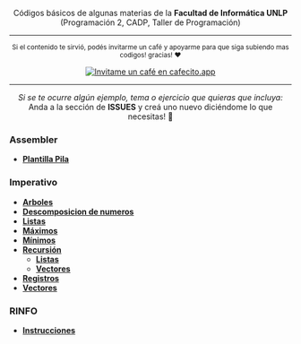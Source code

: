 <div align="center">  
  <p Algoritmos Básicos para Programar </p>
  <p align="center">
     Códigos básicos de algunas materias de la <strong>Facultad de Informática UNLP</strong> (Programación 2, CADP, Taller de Programación)
  </p>
  <hr>
</div>

<div align="center">  
  <p align="center">
  <sub>
    Si el contenido te sirvió, podés invitarme un café y apoyarme para que siga subiendo mas codigos! gracias! ❤️
  </sub>
  </p>
  
  <p align="center">
  <a href='https://cafecito.app/omgcopito95' rel='noopener' target='_blank'><img srcset='https://cdn.cafecito.app/imgs/buttons/button_2.png 1x, https://cdn.cafecito.app/imgs/buttons/button_2_2x.png 2x, https://cdn.cafecito.app/imgs/buttons/button_2_3.75x.png 3.75x' src='https://cdn.cafecito.app/imgs/buttons/button_2.png' alt='Invitame un café en cafecito.app' /></a>
  </p>
  <hr>
  
  <i>Si se te ocurre algún ejemplo, tema o ejercicio que quieras que incluya:</i> <br>
    Anda a la sección de <b>ISSUES</b> y creá uno nuevo diciéndome lo que necesitas! 🙂
</div>

### Assembler

- **[Plantilla Pila](https://github.com/OmgCopito95/Algoritmos-Basicos/tree/master/ASSEMBLER)**

### Imperativo

- **[Arboles](https://github.com/OmgCopito95/Algoritmos-Basicos/tree/master/IMPERATIVO/ARBOLES)**
- **[Descomposicion de numeros](https://github.com/OmgCopito95/Algoritmos-Basicos/tree/master/IMPERATIVO/Descomposicion%20de%20Numeros)**
- **[Listas](https://github.com/OmgCopito95/Algoritmos-Basicos/tree/master/IMPERATIVO/LISTAS)**
- **[Máximos](https://github.com/OmgCopito95/Algoritmos-Basicos/tree/master/IMPERATIVO/Maximos)**
- **[Mínimos](https://github.com/OmgCopito95/Algoritmos-Basicos/tree/master/IMPERATIVO/Minimos)**
- **[Recursión](https://github.com/OmgCopito95/Algoritmos-Basicos/tree/master/IMPERATIVO/RECURSION)**
   - **[Listas](https://github.com/OmgCopito95/Algoritmos-Basicos/tree/master/IMPERATIVO/RECURSION/Listas)**
   - **[Vectores](https://github.com/OmgCopito95/Algoritmos-Basicos/tree/master/IMPERATIVO/RECURSION/Vectores)**
- **[Registros](https://github.com/OmgCopito95/Algoritmos-Basicos/tree/master/IMPERATIVO/Registros)**
- **[Vectores](https://github.com/OmgCopito95/Algoritmos-Basicos/tree/master/IMPERATIVO/VECTORES)**

### RINFO
- **[Instrucciones](https://github.com/OmgCopito95/Algoritmos-Basicos/tree/master/RINFO)**








